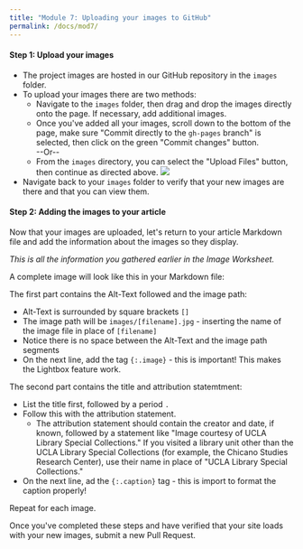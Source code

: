```yaml
---
title: "Module 7: Uploading your images to GitHub"
permalink: /docs/mod7/
---
```


#### Step 1: Upload your images
* The project images are hosted in our GitHub repository in the `images` folder.
* To upload your images there are two methods:
    * Navigate to the `images` folder, then drag and drop the images directly onto the page. If necessary, add additional images.
    * Once you've added all your images, scroll down to the bottom of the page, make sure "Commit directly to the `gh-pages` branch" is selected, then click on the green "Commit changes" button.  <br />--Or--<br />
    * From the `images` directory, you can select the "Upload Files" button, then continue as directed above.
![](https://img.labnol.org/di/upload-files.png)
* Navigate back to your `images` folder to verify that your new images are there and that you can view them.

#### Step 2: Adding the images to your article
Now that your images are uploaded, let's return to your article Markdown file and add the information about the images so they display.

_This is all the information you gathered earlier in the Image Worksheet._

A complete image will look like this in your Markdown file:

<script src="https://gist.github.com/kirschbombe/824930bbe036dec9b40ff08943cb9500.js"></script>

The first part contains the Alt-Text followed and the image path:
* Alt-Text is surrounded by square brackets `[]`
* The image path will be `images/[filename].jpg` - inserting the name of the image file in place of `[filename]`
* Notice there is no space between the Alt-Text and the image path segments
* On the next line, add the tag `{:.image}` - this is important! This makes the Lightbox feature work.

The second part contains the title and attribution statemtment:
* List the title first, followed by a period `.`
* Follow this with the attribution statement.
    * The attribution statement should contain the creator and date, if known, followed by a statement like "Image courtesy of UCLA Library Special Collections." If you visited a library unit other than the UCLA Library Special Collections (for example, the Chicano Studies Research Center), use their name in place of "UCLA Library Special Collections."
* On the next line, ad the `{:.caption}` tag - this is import to format the caption properly!

Repeat for each image.

Once you've completed these steps and have verified that your site loads with your new images, submit a new Pull Request.
